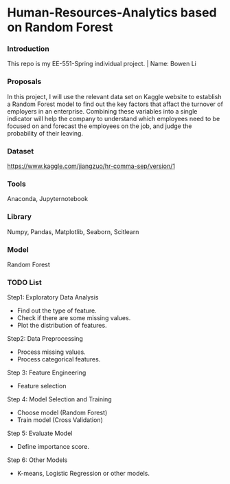 # Human-Resources-Analytics based on Random Forest

### Introduction 
This repo is my EE-551-Spring individual project. | Name: Bowen Li

### Proposals
In this project, I will use the relevant data set on Kaggle website to establish a Random Forest model to find out the key factors that affact the turnover of employers in an enterprise. Combining these variables into a single indicator will help the company to understand which employees need to be focused on and forecast the employees on the job, and judge the probability of their leaving.

### Dataset
https://www.kaggle.com/jiangzuo/hr-comma-sep/version/1

### Tools
Anaconda, Jupyternotebook

### Library
Numpy, Pandas, Matplotlib, Seaborn, Scitlearn

### Model
Random Forest

### TODO List
Step1: Exploratory Data Analysis
- Find out the type of feature.
- Check if there are some missing values.
- Plot the distribution of features.

Step2: Data Preprocessing
- Process missing values.
- Process categorical features.

Step 3: Feature Engineering
- Feature selection

Step 4: Model Selection and Training
- Choose model (Random Forest)
- Train model (Cross Validation)

Step 5: Evaluate Model
- Define importance score.

Step 6: Other Models
- K-means, Logistic Regression or other models.
